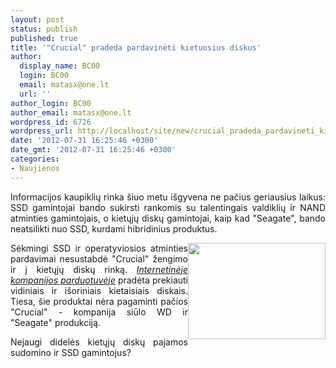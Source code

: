 ```yaml
---
layout: post
status: publish
published: true
title: '"Crucial" pradeda pardavinėti kietuosius diskus'
author:
  display_name: BC00
  login: BC00
  email: matasx@one.lt
  url: ''
author_login: BC00
author_email: matasx@one.lt
wordpress_id: 6726
wordpress_url: http://localhost/site/new/crucial_pradeda_pardavineti_kietuosius_diskus/
date: '2012-07-31 16:25:46 +0300'
date_gmt: '2012-07-31 16:25:46 +0300'
categories:
- Naujienos
---
```

<p style="text-align: justify;">
	Informacijos kaupiklių rinka &scaron;iuo metu i&scaron;gyvena ne pačius geriausius laikus: SSD gamintojai bando sukirsti rankomis su talentingais valdiklių ir NAND atminties gamintojais, o kietųjų diskų gamintojai, kaip kad &quot;Seagate&quot;, bando neatsilikti nuo SSD, kurdami hibridinius produktus.</p>
<p>
	<img alt="" src="http://technews.lt/userfiles/crucialssd.jpg" style="width: 220px; height: 154px; float: right; text-align: justify;" /></p>
<p style="text-align: justify;">
	Sėkmingi SSD ir operatyviosios atminties pardavimai nesustabdė &quot;Crucial&quot; žengimo ir į kietųjų diskų rinką. <a href="http://www.crucial.com/store/hdd.aspx"><em>Internetinėje kompanijos parduotuvėje</em></a> pradėta prekiauti vidiniais ir i&scaron;oriniais kietaisiais diskais. Tiesa, &scaron;ie produktai nėra pagaminti pačios &quot;Crucial&quot; - kompanija siūlo WD ir &quot;Seagate&quot; produkciją.</p>
<p style="text-align: justify;">
	Nejaugi didelės kietųjų diskų pajamos sudomino ir SSD gamintojus?</p>
